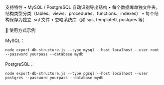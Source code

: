 支持特性
• MySQL / PostgreSQL 自动识别导出结构
• 每个数据库单独文件夹，结构类型分类（tables、views、procedures、functions、indexes）
• 每个结构保存为独立 .sql 文件
• 忽略系统库（如 sys, template0, postgres 等）

🚀 使用方式示例

MySQL：

```
node export-db-structure.js --type mysql --host localhost --user root --password yourpass --database mydb
```

PostgreSQL：

```
node export-db-structure.js --type pgsql --host localhost --user postgres --password yourpass --database mydb
```
